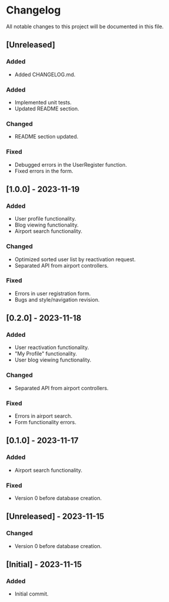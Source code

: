 # Changelog

All notable changes to this project will be documented in this file.

## [Unreleased]

### Added


- Added CHANGELOG.md.

### Added

- Implemented unit tests.
- Updated README section.

### Changed

- README section updated.

### Fixed

- Debugged errors in the UserRegister function.
- Fixed errors in the form.

## [1.0.0] - 2023-11-19

### Added

- User profile functionality.
- Blog viewing functionality.
- Airport search functionality.

### Changed

- Optimized sorted user list by reactivation request.
- Separated API from airport controllers.

### Fixed

- Errors in user registration form.
- Bugs and style/navigation revision.

## [0.2.0] - 2023-11-18

### Added

- User reactivation functionality.
- "My Profile" functionality.
- User blog viewing functionality.

### Changed

- Separated API from airport controllers.

### Fixed

- Errors in airport search.
- Form functionality errors.

## [0.1.0] - 2023-11-17

### Added

- Airport search functionality.



### Fixed

- Version 0 before database creation.

## [Unreleased] - 2023-11-15

### Changed


- Version 0 before database creation.

## [Initial] - 2023-11-15

### Added

- Initial commit.

